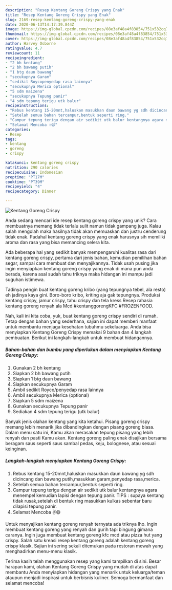 ```yaml
---
description: "Resep Kentang Goreng Crispy yang Enak"
title: "Resep Kentang Goreng Crispy yang Enak"
slug: 2169-resep-kentang-goreng-crispy-yang-enak
date: 2020-06-13T14:17:39.844Z
image: https://img-global.cpcdn.com/recipes/08e3af48a4f83854/751x532cq70/kentang-goreng-crispy-foto-resep-utama.jpg
thumbnail: https://img-global.cpcdn.com/recipes/08e3af48a4f83854/751x532cq70/kentang-goreng-crispy-foto-resep-utama.jpg
cover: https://img-global.cpcdn.com/recipes/08e3af48a4f83854/751x532cq70/kentang-goreng-crispy-foto-resep-utama.jpg
author: Harvey Osborne
ratingvalue: 4.7
reviewcount: 11
recipeingredient:
- "2 bh kentang"
- "2 bh bawang putih"
- "1 btg daun bawang"
- "secukupnya Garam"
- "sedikit Roycopenyedap rasa lainnya"
- "secukupnya Merica optional"
- "5 sdm maizena"
- "secukupnya Tepung panir"
- "4 sdm tepung terigu utk balur"
recipeinstructions:
- "Rebus kentang 15-20mnt,haluskan masukkan daun bawang yg sdh dicincang dan bawang putih,masukkan garam,penyedap rasa,merica."
- "Setelah semua bahan tercampur,bentuk seperti ring."
- "Campur tepung terigu dengan air sedikit utk balur kentangnya agara menempel kemudian lapisi dengan tepung panir. TIPS : supaya kentang tidak rusak,setelah di bentuk ring masukkan kulkas sebentar baru dilapisi tepung panir."
- "Selamat Mencoba ✌️😄"
categories:
- Resep
tags:
- kentang
- goreng
- crispy

katakunci: kentang goreng crispy 
nutrition: 290 calories
recipecuisine: Indonesian
preptime: "PT17M"
cooktime: "PT39M"
recipeyield: "4"
recipecategory: Dinner

---
```



![Kentang Goreng Crispy](https://img-global.cpcdn.com/recipes/08e3af48a4f83854/751x532cq70/kentang-goreng-crispy-foto-resep-utama.jpg)

Anda sedang mencari ide resep kentang goreng crispy yang unik? Cara membuatnya memang tidak terlalu sulit namun tidak gampang juga. Kalau salah mengolah maka hasilnya tidak akan memuaskan dan justru cenderung tidak enak. Padahal kentang goreng crispy yang enak harusnya sih memiliki aroma dan rasa yang bisa memancing selera kita.

Ada beberapa hal yang sedikit banyak mempengaruhi kualitas rasa dari kentang goreng crispy, pertama dari jenis bahan, kemudian pemilihan bahan segar, sampai cara membuat dan menyajikannya. Tidak usah pusing jika ingin menyiapkan kentang goreng crispy yang enak di mana pun anda berada, karena asal sudah tahu triknya maka hidangan ini mampu jadi suguhan istimewa.

Tadinya pengin buat kentang goreng kribo (yang tepungnya tebel, ala resto) eh jadinya kaya gini. Boro-boro kribo, kriting aja gak tepungnya. Produksi kentang crispy, jamur crispy, tahu crispy dan tela kress Resep rahasia kentang goreng renyah ala Mcd #kentanggorengKFC #FROZENFOOD.


Nah, kali ini kita coba, yuk, buat kentang goreng crispy sendiri di rumah. Tetap dengan bahan yang sederhana, sajian ini dapat memberi manfaat untuk membantu menjaga kesehatan tubuhmu sekeluarga. Anda bisa menyiapkan Kentang Goreng Crispy memakai 9 bahan dan 4 langkah pembuatan. Berikut ini langkah-langkah untuk membuat hidangannya.

<!--inarticleads1-->

##### Bahan-bahan dan bumbu yang diperlukan dalam menyiapkan Kentang Goreng Crispy:

1. Gunakan 2 bh kentang
1. Siapkan 2 bh bawang putih
1. Siapkan 1 btg daun bawang
1. Siapkan secukupnya Garam
1. Ambil sedikit Royco/penyedap rasa lainnya
1. Ambil secukupnya Merica (optional)
1. Siapkan 5 sdm maizena
1. Gunakan secukupnya Tepung panir
1. Sediakan 4 sdm tepung terigu (utk balur)


Banyak jenis olahan kentang yang kita ketahui. Pisang goreng crispy memang lebih menarik jika dibandingkan dengan pisang goreng biasa. Dalam menu satu ini, Kamu akan merasakan tepung pisang yang lebih renyah dan pasti Kamu akan. Kentang goreng paling enak disajikan bersama beragam saus seperti saus sambal pedas, keju, bolognese, atau sesuai keinginan. 

<!--inarticleads2-->

##### Langkah-langkah menyiapkan Kentang Goreng Crispy:

1. Rebus kentang 15-20mnt,haluskan masukkan daun bawang yg sdh dicincang dan bawang putih,masukkan garam,penyedap rasa,merica.
1. Setelah semua bahan tercampur,bentuk seperti ring.
1. Campur tepung terigu dengan air sedikit utk balur kentangnya agara menempel kemudian lapisi dengan tepung panir. TIPS : supaya kentang tidak rusak,setelah di bentuk ring masukkan kulkas sebentar baru dilapisi tepung panir.
1. Selamat Mencoba ✌️😄


Untuk menyajikan kentang goreng renyah ternyata ada triknya lho. Ingin membuat kentang goreng yang renyah dan gurih tapi bingung gimana caranya. Ingin juga membuat kentang goreng kfc mcd atau pizza hut yang crispy. Salah satu kreasi resep kentang goreng adalah kentang goreng crispy klasik. Sajian ini sering sekali ditemukan pada restoran mewah yang menghadirkan menu-menu klasik. 

Terima kasih telah menggunakan resep yang kami tampilkan di sini. Besar harapan kami, olahan Kentang Goreng Crispy yang mudah di atas dapat membantu Anda menyiapkan hidangan yang menarik untuk keluarga/teman ataupun menjadi inspirasi untuk berbisnis kuliner. Semoga bermanfaat dan selamat mencoba!

